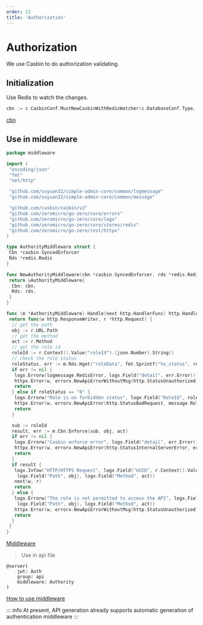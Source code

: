 ```yaml
---
order: 12
title: 'Authorization'
---
```

# Authorization

We use Casbin to do authorization validating.

## Initialization

Use Redis to watch the changes.

```go
cbn := c.CasbinConf.MustNewCasbinWithRedisWatcher(c.DatabaseConf.Type, c.DatabaseConf.GetDSN(), c.RedisConf)
```

[cbn](https://github.com/suyuan32/simple-admin-core/blob/master/api/internal/svc/servicecontext.go)

## Use in middleware

```go
package middleware

import (
 "encoding/json"
 "fmt"
 "net/http"

 "github.com/suyuan32/simple-admin-core/common/logmessage"
 "github.com/suyuan32/simple-admin-core/common/message"

 "github.com/casbin/casbin/v2"
 "github.com/zeromicro/go-zero/core/errorx"
 "github.com/zeromicro/go-zero/core/logx"
 "github.com/zeromicro/go-zero/core/stores/redis"
 "github.com/zeromicro/go-zero/rest/httpx"
)

type AuthorityMiddleware struct {
 Cbn *casbin.SyncedEnforcer
 Rds *redis.Redis
}

func NewAuthorityMiddleware(cbn *casbin.SyncedEnforcer, rds *redis.Redis) *AuthorityMiddleware {
 return &AuthorityMiddleware{
  Cbn: cbn,
  Rds: rds,
 }
}

func (m *AuthorityMiddleware) Handle(next http.HandlerFunc) http.HandlerFunc {
 return func(w http.ResponseWriter, r *http.Request) {
  // get the path
  obj := r.URL.Path
  // get the method
  act := r.Method
  // get the role id
  roleId := r.Context().Value("roleId").(json.Number).String()
  // check the role status
  roleStatus, err := m.Rds.Hget("roleData", fmt.Sprintf("%s_status", roleId))
  if err != nil {
   logx.Errorw(logmessage.RedisError, logx.Field("detail", err.Error()))
   httpx.Error(w, errorx.NewApiErrorWithoutMsg(http.StatusUnauthorized))
   return
  } else if roleStatus == "0" {
   logx.Errorw("Role is on forbidden status", logx.Field("RoleId", roleId))
   httpx.Error(w, errorx.NewApiError(http.StatusBadRequest, message.RoleForbidden))
   return
  }

  sub := roleId
  result, err := m.Cbn.Enforce(sub, obj, act)
  if err != nil {
   logx.Errorw("Casbin enforce error", logx.Field("detail", err.Error()))
   httpx.Error(w, errorx.NewApiError(http.StatusInternalServerError, errorx.ApiRequestFailed))
   return
  }
  if result {
   logx.Infow("HTTP/HTTPS Request", logx.Field("UUID", r.Context().Value("userId").(string)),
    logx.Field("Path", obj), logx.Field("Method", act))
   next(w, r)
   return
  } else {
   logx.Errorw("The role is not permitted to access the API", logx.Field("RoleId", roleId),
    logx.Field("Path", obj), logx.Field("Method", act))
   httpx.Error(w, errorx.NewApiErrorWithoutMsg(http.StatusUnauthorized))
   return
  }
 }
}

```

[Middleware](https://github.com/suyuan32/simple-admin-core/blob/master/api/internal/middleware/authoritymiddleware.go)

> Use in api file

```text
@server(
    jwt: Auth
    group: api
    middleware: Authority
)
```

[How to use middleware](https://go-zero.dev/docs/advance/middleware)

::: info
At present, API generation already supports automatic generation of authentication middleware
:::